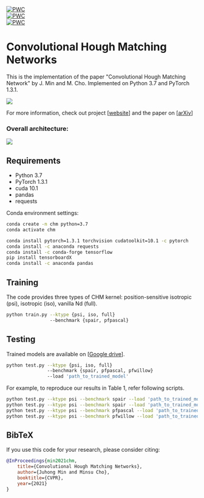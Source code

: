 [![PWC](https://img.shields.io/endpoint.svg?url=https://paperswithcode.com/badge/convolutional-hough-matching-networks/semantic-correspondence-on-spair-71k)](https://paperswithcode.com/sota/semantic-correspondence-on-spair-71k?p=convolutional-hough-matching-networks)<br>
[![PWC](https://img.shields.io/endpoint.svg?url=https://paperswithcode.com/badge/convolutional-hough-matching-networks/semantic-correspondence-on-pf-pascal)](https://paperswithcode.com/sota/semantic-correspondence-on-pf-pascal?p=convolutional-hough-matching-networks)<br>
[![PWC](https://img.shields.io/endpoint.svg?url=https://paperswithcode.com/badge/convolutional-hough-matching-networks/semantic-correspondence-on-pf-willow)](https://paperswithcode.com/sota/semantic-correspondence-on-pf-willow?p=convolutional-hough-matching-networks)

# Convolutional Hough Matching Networks
This is the implementation of the paper "Convolutional Hough Matching Network" by J. Min and M. Cho. Implemented on Python 3.7 and PyTorch 1.3.1.

![](https://juhongm999.github.io/pic/chm.png)

For more information, check out project [[website](http://cvlab.postech.ac.kr/research/CHM/)] and the paper on [[arXiv](https://arxiv.org/abs/2103.16831)]

### Overall architecture:

![](https://juhongm999.github.io/pic/chm_architecture.png)

## Requirements

- Python 3.7
- PyTorch 1.3.1
- cuda 10.1
- pandas
- requests

Conda environment settings:
```bash
conda create -n chm python=3.7
conda activate chm

conda install pytorch=1.3.1 torchvision cudatoolkit=10.1 -c pytorch
conda install -c anaconda requests
conda install -c conda-forge tensorflow
pip install tensorboardX
conda install -c anaconda pandas
```

## Training	
The code provides three types of CHM kernel: position-sensitive isotropic (psi), isotropic (iso), vanilla Nd (full).
```bash
python train.py --ktype {psi, iso, full} 
                --benchmark {spair, pfpascal}
```

## Testing
Trained models are available on [[Google drive](https://drive.google.com/drive/folders/1myRkb2ow6ltAWaAJtJsh23NVB6d4YFuo?usp=sharing)].
```bash
python test.py --ktype {psi, iso, full} 
               --benchmark {spair, pfpascal, pfwillow} 
               --load 'path_to_trained_model'
```
For example, to reproduce our results in Table 1, refer following scripts.
```bash
python test.py --ktype psi --benchmark spair --load 'path_to_trained_model/spr_psi.pt'
python test.py --ktype psi --benchmark spair --load 'path_to_trained_model/pas_psi.pt'
python test.py --ktype psi --benchmark pfpascal --load 'path_to_trained_model/pas_psi.pt'
python test.py --ktype psi --benchmark pfwillow --load 'path_to_trained_model/pas_psi.pt'
```

## BibTeX
If you use this code for your research, please consider citing:
````BibTeX
@InProceedings{min2021chm,
    title={Convolutional Hough Matching Networks},
    author={Juhong Min and Minsu Cho},
    booktitle={CVPR},
    year={2021}
}
````
